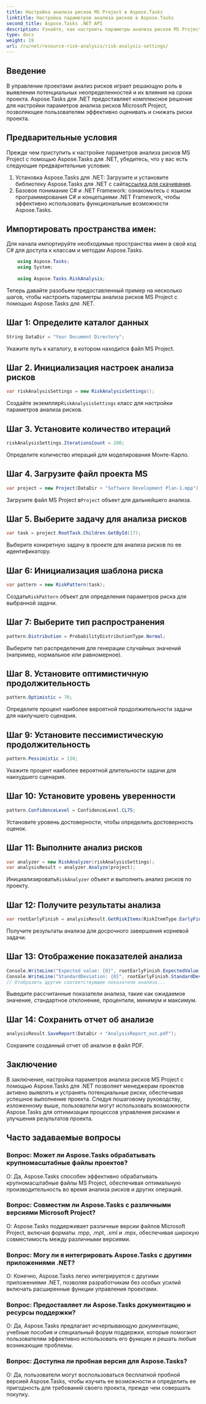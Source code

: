 ```yaml
---
title: Настройка анализа рисков MS Project в Aspose.Tasks
linktitle: Настройка параметров анализа рисков в Aspose.Tasks
second_title: Aspose.Tasks .NET API
description: Узнайте, как настроить параметры анализа рисков MS Project с помощью Aspose.Tasks для .NET. Повысьте эффективность управления проектами с помощью передовых методов оценки рисков.
type: docs
weight: 19
url: /ru/net/resource-risk-analysis/risk-analysis-settings/
---
```

## Введение
В управлении проектами анализ рисков играет решающую роль в выявлении потенциальных неопределенностей и их влияния на сроки проекта. Aspose.Tasks для .NET предоставляет комплексное решение для настройки параметров анализа рисков Microsoft Project, позволяющее пользователям эффективно оценивать и снижать риски проекта.
## Предварительные условия

Прежде чем приступить к настройке параметров анализа рисков MS Project с помощью Aspose.Tasks для .NET, убедитесь, что у вас есть следующие предварительные условия:
1.  Установка Aspose.Tasks для .NET: Загрузите и установите библиотеку Aspose.Tasks для .NET с сайта[ссылка для скачивания](https://releases.aspose.com/tasks/net/).
2. Базовое понимание C# и .NET Framework: ознакомьтесь с языком программирования C# и концепциями .NET Framework, чтобы эффективно использовать функциональные возможности Aspose.Tasks.

## Импортировать пространства имен:
Для начала импортируйте необходимые пространства имен в свой код C# для доступа к классам и методам Aspose.Tasks.
```csharp
    using Aspose.Tasks;
    using System;
    
    using Aspose.Tasks.RiskAnalysis;
```

Теперь давайте разобьем предоставленный пример на несколько шагов, чтобы настроить параметры анализа рисков MS Project с помощью Aspose.Tasks для .NET.
## Шаг 1: Определите каталог данных
```csharp
String DataDir = "Your Document Directory";
```
Укажите путь к каталогу, в котором находится файл MS Project.
## Шаг 2. Инициализация настроек анализа рисков
```csharp
var riskAnalysisSettings = new RiskAnalysisSettings();
```
 Создайте экземпляр`RiskAnalysisSettings` класс для настройки параметров анализа рисков.
## Шаг 3. Установите количество итераций
```csharp
riskAnalysisSettings.IterationsCount = 200;
```
Определите количество итераций для моделирования Монте-Карло.
## Шаг 4. Загрузите файл проекта MS
```csharp
var project = new Project(DataDir + "Software Development Plan-1.mpp");
```
 Загрузите файл MS Project в`Project` объект для дальнейшего анализа.
## Шаг 5. Выберите задачу для анализа рисков
```csharp
var task = project.RootTask.Children.GetById(17);
```
Выберите конкретную задачу в проекте для анализа рисков по ее идентификатору.
## Шаг 6: Инициализация шаблона риска
```csharp
var pattern = new RiskPattern(task);
```
 Создать`RiskPattern` объект для определения параметров риска для выбранной задачи.
## Шаг 7: Выберите тип распространения
```csharp
pattern.Distribution = ProbabilityDistributionType.Normal;
```
Выберите тип распределения для генерации случайных значений (например, нормальное или равномерное).
## Шаг 8. Установите оптимистичную продолжительность
```csharp
pattern.Optimistic = 70;
```
Определите процент наиболее вероятной продолжительности задачи для наилучшего сценария.
## Шаг 9: Установите пессимистическую продолжительность
```csharp
pattern.Pessimistic = 130;
```
Укажите процент наиболее вероятной длительности задачи для наихудшего сценария.
## Шаг 10: Установите уровень уверенности
```csharp
pattern.ConfidenceLevel = ConfidenceLevel.CL75;
```
Установите уровень достоверности, чтобы определить достоверность оценок.
## Шаг 11: Выполните анализ рисков
```csharp
var analyzer = new RiskAnalyzer(riskAnalysisSettings);
var analysisResult = analyzer.Analyze(project);
```
 Инициализировать`RiskAnalyzer` объект и выполнить анализ рисков по проекту.
## Шаг 12: Получите результаты анализа
```csharp
var rootEarlyFinish = analysisResult.GetRiskItems(RiskItemType.EarlyFinish).Get(project.RootTask);
```
Получите результаты анализа для досрочного завершения корневой задачи.
## Шаг 13: Отображение показателей анализа
```csharp
Console.WriteLine("Expected value: {0}", rootEarlyFinish.ExpectedValue);
Console.WriteLine("StandardDeviation: {0}", rootEarlyFinish.StandardDeviation);
// Отобразить другие соответствующие показатели анализа...
```
Выведите рассчитанные показатели анализа, такие как ожидаемое значение, стандартное отклонение, процентили, минимум и максимум.
## Шаг 14: Сохранить отчет об анализе
```csharp
analysisResult.SaveReport(DataDir + "AnalysisReport_out.pdf");
```
Сохраните созданный отчет об анализе в файл PDF.

## Заключение
В заключение, настройка параметров анализа рисков MS Project с помощью Aspose.Tasks для .NET позволяет менеджерам проектов активно выявлять и устранять потенциальные риски, обеспечивая успешное выполнение проекта. Следуя пошаговому руководству, изложенному выше, пользователи могут использовать возможности Aspose.Tasks для оптимизации процессов управления рисками и улучшения результатов проекта.
## Часто задаваемые вопросы
### Вопрос: Может ли Aspose.Tasks обрабатывать крупномасштабные файлы проектов?
О: Да, Aspose.Tasks способен эффективно обрабатывать крупномасштабные файлы MS Project, обеспечивая оптимальную производительность во время анализа рисков и других операций.
### Вопрос: Совместим ли Aspose.Tasks с различными версиями Microsoft Project?
О: Aspose.Tasks поддерживает различные версии файлов Microsoft Project, включая форматы .mpp, .mpt, .xml и .mpx, обеспечивая широкую совместимость между различными версиями.
### Вопрос: Могу ли я интегрировать Aspose.Tasks с другими приложениями .NET?
О: Конечно, Aspose.Tasks легко интегрируется с другими приложениями .NET, позволяя разработчикам без особых усилий включать расширенные функции управления проектами.
### Вопрос: Предоставляет ли Aspose.Tasks документацию и ресурсы поддержки?
О: Да, Aspose.Tasks предлагает исчерпывающую документацию, учебные пособия и специальный форум поддержки, которые помогают пользователям эффективно использовать его функции и решать любые возникающие проблемы.
### Вопрос: Доступна ли пробная версия для Aspose.Tasks?
О: Да, пользователи могут воспользоваться бесплатной пробной версией Aspose.Tasks, чтобы изучить ее возможности и определить ее пригодность для требований своего проекта, прежде чем совершать покупку.